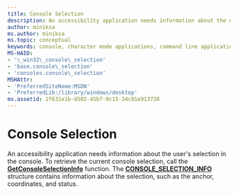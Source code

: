 ```yaml
---
title: Console Selection
description: An accessibility application needs information about the user's selection in the console.
author: miniksa
ms.author: miniksa
ms.topic: conceptual
keywords: console, character mode applications, command line applications, terminal applications, console api
MS-HAID:
- '\_win32\_console\_selection'
- 'base.console\_selection'
- 'consoles.console\_selection'
MSHAttr:
- 'PreferredSiteName:MSDN'
- 'PreferredLib:/library/windows/desktop'
ms.assetid: 2f631e1b-d502-45b7-9c15-34c01e913738
---
```


# Console Selection


An accessibility application needs information about the user's selection in the console. To retrieve the current console selection, call the [**GetConsoleSelectionInfo**](getconsoleselectioninfo.md) function. The [**CONSOLE\_SELECTION\_INFO**](console-selection-info-str.md) structure contains information about the selection, such as the anchor, coordinates, and status.

 

 




